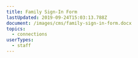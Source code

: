 ```yaml
---
title: Family Sign-In Form
lastUpdated: 2019-09-24T15:03:13.788Z
document: /images/cms/family-sign-in-form.docx
topics:
  - connections
userTypes:
  - staff
---
```



